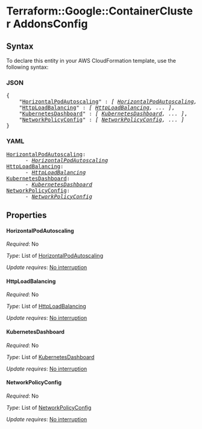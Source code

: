 # Terraform::Google::ContainerCluster AddonsConfig

## Syntax

To declare this entity in your AWS CloudFormation template, use the following syntax:

### JSON

<pre>
{
    "<a href="#horizontalpodautoscaling" title="HorizontalPodAutoscaling">HorizontalPodAutoscaling</a>" : <i>[ <a href="addonsconfig-horizontalpodautoscaling.md">HorizontalPodAutoscaling</a>, ... ]</i>,
    "<a href="#httploadbalancing" title="HttpLoadBalancing">HttpLoadBalancing</a>" : <i>[ <a href="addonsconfig-httploadbalancing.md">HttpLoadBalancing</a>, ... ]</i>,
    "<a href="#kubernetesdashboard" title="KubernetesDashboard">KubernetesDashboard</a>" : <i>[ <a href="addonsconfig-kubernetesdashboard.md">KubernetesDashboard</a>, ... ]</i>,
    "<a href="#networkpolicyconfig" title="NetworkPolicyConfig">NetworkPolicyConfig</a>" : <i>[ <a href="addonsconfig-networkpolicyconfig.md">NetworkPolicyConfig</a>, ... ]</i>
}
</pre>

### YAML

<pre>
<a href="#horizontalpodautoscaling" title="HorizontalPodAutoscaling">HorizontalPodAutoscaling</a>: <i>
      - <a href="addonsconfig-horizontalpodautoscaling.md">HorizontalPodAutoscaling</a></i>
<a href="#httploadbalancing" title="HttpLoadBalancing">HttpLoadBalancing</a>: <i>
      - <a href="addonsconfig-httploadbalancing.md">HttpLoadBalancing</a></i>
<a href="#kubernetesdashboard" title="KubernetesDashboard">KubernetesDashboard</a>: <i>
      - <a href="addonsconfig-kubernetesdashboard.md">KubernetesDashboard</a></i>
<a href="#networkpolicyconfig" title="NetworkPolicyConfig">NetworkPolicyConfig</a>: <i>
      - <a href="addonsconfig-networkpolicyconfig.md">NetworkPolicyConfig</a></i>
</pre>

## Properties

#### HorizontalPodAutoscaling

_Required_: No

_Type_: List of <a href="addonsconfig-horizontalpodautoscaling.md">HorizontalPodAutoscaling</a>

_Update requires_: [No interruption](https://docs.aws.amazon.com/AWSCloudFormation/latest/UserGuide/using-cfn-updating-stacks-update-behaviors.html#update-no-interrupt)

#### HttpLoadBalancing

_Required_: No

_Type_: List of <a href="addonsconfig-httploadbalancing.md">HttpLoadBalancing</a>

_Update requires_: [No interruption](https://docs.aws.amazon.com/AWSCloudFormation/latest/UserGuide/using-cfn-updating-stacks-update-behaviors.html#update-no-interrupt)

#### KubernetesDashboard

_Required_: No

_Type_: List of <a href="addonsconfig-kubernetesdashboard.md">KubernetesDashboard</a>

_Update requires_: [No interruption](https://docs.aws.amazon.com/AWSCloudFormation/latest/UserGuide/using-cfn-updating-stacks-update-behaviors.html#update-no-interrupt)

#### NetworkPolicyConfig

_Required_: No

_Type_: List of <a href="addonsconfig-networkpolicyconfig.md">NetworkPolicyConfig</a>

_Update requires_: [No interruption](https://docs.aws.amazon.com/AWSCloudFormation/latest/UserGuide/using-cfn-updating-stacks-update-behaviors.html#update-no-interrupt)

